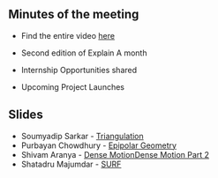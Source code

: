 ## Minutes of the meeting
- Find the entire video [here](https://youtu.be/UJ1e88sYMBQ)

- Second edition of Explain A month
- Internship Opportunities shared
- Upcoming Project Launches

## Slides

- Soumyadip Sarkar - [Triangulation](https://github.com/IEM-Computer-Vision/Meetups/blob/master/local/data/Triangulation_ppt.pptx?raw=true)
- Purbayan Chowdhury - [Epipolar Geometry](https://docs.google.com/presentation/d/1u0boGOqtxqJhwA8-IwB9J6Ii-1O4Wr4spN9MsFt3a2k/edit?usp=sharing)
- Shivam Aranya - [Dense Motion](https://github.com/IEM-Computer-Vision/Meetups/blob/master/local/data/Dense_Motion0.pdf)[Dense Motion Part 2](https://github.com/IEM-Computer-Vision/Meetups/blob/master/local/data/Dense_Motion1.pdf)
- Shatadru Majumdar - [SURF]()
